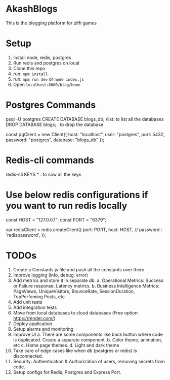 # AkashBlogs
This is the blogging platform for ziffi games


# Setup
1. Install node, redis, postgres
2. Run redis and postgres on local
3. Clone this repo
4. run: `npm install`
5. run: `npm run dev` or `node index.js`
6. Open `localhost:8000/blog/home`


# Postgres Commands
 psql -U postgres
 CREATE DATABASE blogs_db;
 \list: to list all the databases
  DROP DATABASE blogs; : to drop the database

  const pgClient = new Client({
    host: "localhost",
    user: "postgres",
    port: 5432,
    password: "postgres",
    database: "blogs_db"
});


# Redis-cli commands
redis-cli
KEYS * : to sow all the keys

# Use below redis configurations if you want to run redis locally
const HOST = "127.0.0.1";
const PORT = "6379";

var redisClient = redis.createClient({
    port: PORT,
    host: HOST,
    // password  : 'redispassword',
});


# TODOs
1. Create a Constants.js file and push all the constants over there
2. Improve logging (info, debug, error)
3. Add metrics and store it in separate db.
  a. Operational Metrics: Success or Failure response. Latency metrics.
  b. Business Intelligence Metrics: PageViews, UniqueVisitors, BounceRate, SessionDuration, TopPerfoming Posts, etc
4. Add unit tests
5. Add integration tests
6. Move from local databases to cloud databases (Free option: https://render.com/)
7. Deploy application
8. Setup alarms and monitoring
9. Improve UI
    a. There are some components like back button where code is duplicated. Create a separate component.
    b. Color theme, animation, etc
    c. Home page themes.
    d. Light and dark theme
10. Take care of edge cases like when db (postgres or redis) is disconnected. 
11. Security: Authentication & Authorization of users, removing secrets from code.
12. Setup configs for Redis, Postgres and Express Port.